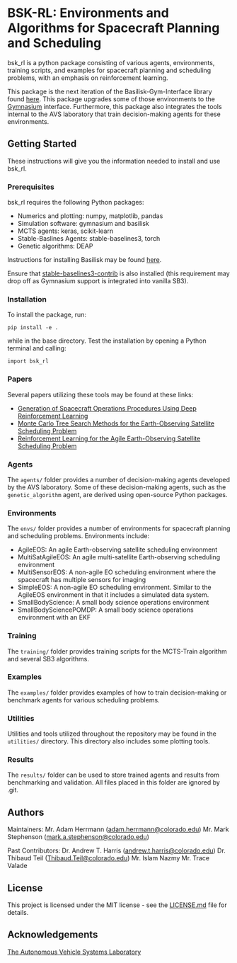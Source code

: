 # BSK-RL: Environments and Algorithms for Spacecraft Planning and Scheduling
bsk_rl is a python package consisting of various agents, environments, training scripts, and examples for spacecraft planning and scheduling problems, with an emphasis on reinforcement learning. 

This package is the next iteration of the Basilisk-Gym-Interface library found [here](https://bitbucket.org/avslab/basilisk-gym-interface/src/develop/). This package upgrades some of those environments to the [Gymnasium](https://gymnasium.farama.org/) interface. Furthermore, this package also integrates the tools internal to the AVS laboratory that train decision-making agents for these environments.

##	Getting Started
These instructions will give you the information needed to install and use bsk_rl.

### Prerequisites
bsk_rl requires the following Python packages:

- Numerics and plotting: numpy, matplotlib, pandas
- Simulation software: gymnasium and basilisk
- MCTS agents: keras, scikit-learn
- Stable-Baslines Agents: stable-baselines3, torch
- Genetic algorithms: DEAP

Instructions for installing Basilisk may be found [here](https://hanspeterschaub.info/basilisk/index.html).

Ensure that [stable-baselines3-contrib](https://github.com/Stable-Baselines-Team/stable-baselines3-contrib) is also installed (this requirement may drop off as Gymnasium support is integrated into vanilla SB3).

### Installation
To install the package, run:

```
pip install -e .
```

while in the base directory. Test the installation by opening a Python terminal and calling:

```
import bsk_rl
```

### Papers
Several papers utilizing these tools may be found at these links:
- [Generation of Spacecraft Operations Procedures Using Deep Reinforcement Learning](https://hanspeterschaub.info/PapersPrivate/Harris2022a.pdf)
- [Monte Carlo Tree Search Methods for the Earth-Observing Satellite Scheduling Problem](https://hanspeterschaub.info/PapersPrivate/Herrmann2022b.pdf)
- [Reinforcement Learning for the Agile Earth-Observing Satellite Scheduling Problem](https://ieeexplore.ieee.org/document/10058020)

###	Agents
The `agents/` folder provides a number of decision-making agents developed by the AVS laboratory. Some of these decision-making agents, such as the `genetic_algorithm` agent, are derived using open-source Python packages.

### Environments
The `envs/` folder provides a number of environments for spacecraft planning and scheduling problems. Environments include:
- AgileEOS: An agile Earth-observing satellite scheduling environment
- MultiSatAgileEOS: An agile multi-satellite Earth-observing scheduling environment
- MultiSensorEOS: A non-agile EO scheduling environment where the spacecraft has multiple sensors for imaging
- SimpleEOS: A non-agile EO scheduling environment. Similar to the AgileEOS environment in that it includes a simulated data system.
- SmallBodyScience: A small body science operations environment
- SmallBodySciencePOMDP: A small body science operations environment with an EKF

###	Training
The `training/` folder provides training scripts for the MCTS-Train algorithm and several SB3 algorithms.

### Examples
The `examples/` folder provides examples of how to train decision-making or benchmark agents for various scheduling problems. 

### Utilities
Utilities and tools utilized throughout the repository may be found in the `utilities/` directory. This directory also includes some plotting tools. 

### Results
The `results/` folder can be used to store trained agents and results from benchmarking and validation. All files placed in this folder are ignored by .git. 

## Authors
Maintainers: 
Mr. Adam Herrmann (adam.herrmann@colorado.edu)
Mr. Mark Stephenson (mark.a.stephenson@colorado.edu)

Past Contributors:
Dr. Andrew T. Harris (andrew.t.harris@colorado.edu)
Dr. Thibaud Teil (Thibaud.Teil@colorado.edu)
Mr. Islam Nazmy
Mr. Trace Valade

##	License
This project is licensed under the MIT license - see the [LICENSE.md](LICENSE.md) file for details.

## Acknowledgements
[The Autonomous Vehicle Systems Laboratory](http://hanspeterschaub.info/main.html)
